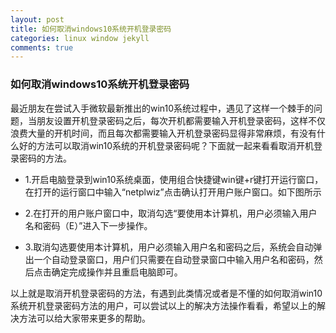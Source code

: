 ```yaml
---
layout: post
title: 如何取消windows10系统开机登录密码
categories: linux window jekyll
comments: true
---
```


### 如何取消windows10系统开机登录密码

最近朋友在尝试入手微软最新推出的win10系统过程中，遇见了这样一个棘手的问题，当朋友设置开机登录密码之后，每次开机都需要输入开机登录密码，这样不仅浪费大量的开机时间，而且每次都需要输入开机登录密码显得非常麻烦，有没有什么好的方法可以取消win10系统的开机登录密码呢？下面就一起来看看取消开机登录密码的方法。
- 1.开启电脑登录到win10系统桌面，使用组合快捷键win键+r键打开运行窗口，在打开的运行窗口中输入“netplwiz”点击确认打开用户账户窗口。如下图所示

- 2.在打开的用户账户窗口中，取消勾选“要使用本计算机，用户必须输入用户名和密码（E）”进入下一步操作。

- 3.取消勾选要使用本计算机，用户必须输入用户名和密码之后，系统会自动弹出一个自动登录窗口，用户们只需要在自动登录窗口中输入用户名和密码，然后点击确定完成操作并且重启电脑即可。

以上就是取消开机登录密码的方法，有遇到此类情况或者是不懂的如何取消win10系统开机登录密码方法的用户，可以尝试以上的解决方法操作看看，希望以上的解决方法可以给大家带来更多的帮助。

